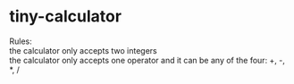 # tiny-calculator

Rules\:  
  the calculator only accepts two integers  
  the calculator only accepts one operator and it can be any of the four\: +, -, *, /
